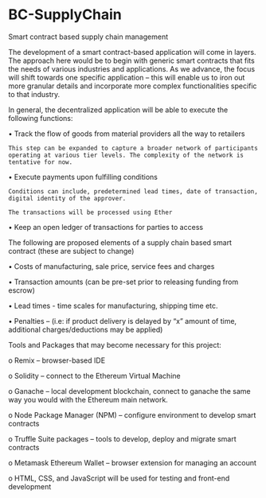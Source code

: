# BC-SupplyChain
Smart contract based supply chain management

The development of a smart contract-based application will come in layers. The approach here would be to begin with generic smart contracts that fits the needs of various industries and applications. As we advance, the focus will shift towards one specific application – this will enable us to iron out more granular details and incorporate more complex functionalities specific to that industry. 

In general, the decentralized application will be able to execute the following functions:

•	Track the flow of goods from material providers all the way to retailers
  	
    This step can be expanded to capture a broader network of participants operating at various tier levels. The complexity of the network is tentative for now. 

• Execute payments upon fulfilling conditions 
    
    Conditions can include, predetermined lead times, date of transaction, digital identity of the approver. 
    
    The transactions will be processed using Ether

•	Keep an open ledger of transactions for parties to access

The following are proposed elements of a supply chain based smart contract (these are subject to change)

•	Costs of manufacturing, sale price, service fees and charges 

•	Transaction amounts (can be pre-set prior to releasing funding from escrow)

•	Lead times - time scales for manufacturing, shipping time etc. 

•	Penalties – (i.e: if product delivery is delayed by “x” amount of time, additional charges/deductions may be applied)

Tools and Packages that may become necessary for this project:

o	Remix – browser-based IDE 

o	Solidity – connect to the Ethereum Virtual Machine  

o	Ganache – local development blockchain, connect to ganache the same way you would with the Ethereum main network. 

o	Node Package Manager (NPM) – configure environment to develop smart contracts

o	Truffle Suite packages – tools to develop, deploy and migrate smart contracts  

o	Metamask Ethereum Wallet – browser extension for managing an account 

o	HTML, CSS, and JavaScript will be used for testing and front-end development 

